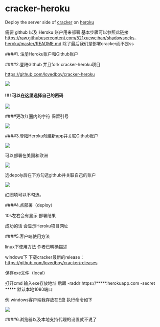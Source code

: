 # cracker-heroku

Deploy the server side of [cracker](https://github.com/lovedboy/cracker) on [heroku](https://heroku.com/)

需要 github 以及 Heroku 账户用来部署
基本步骤可以参照此链接 https://raw.githubusercontent.com/521xueweihan/shadowsocks-heroku/master/README.md
除了最后我们是部署cracker而不是ss



####1. 注册Heroku账户和Github账户

####2.登陆Github 并且fork cracker-heroku项目 

https://github.com/lovedboy/cracker-heroku

![](https://github.com/wangwill/cracker-heroku/blob/master/fork.png)



#### !!!! 可以在这里选择自己的密码


![](https://github.com/wangwill/cracker-heroku/blob/master/modify%20pw.png)

####更改红圈内的字符 保留引号

![](https://github.com/wangwill/cracker-heroku/blob/master/modify%20pw1.png)



####3.登陆Heroku创建新app并关联Github账户

![](https://github.com/wangwill/cracker-heroku/blob/master/new%20app.png)

可以部署在美国和欧洲

![](https://github.com/wangwill/cracker-heroku/blob/master/app%20name.png)

选depoly后在下方勾选github并关联自己的账户

![](https://github.com/wangwill/cracker-heroku/blob/master/deploy.png)

红圈项可以不勾选。

####4.点部署（deploy）

10s左右会有显示 部署结果

成功的话 会显示Heroku项目网址

####5.客户端使用方法

linux下使用方法 作者已明确描述

windows下 下载cracker最新的release：https://github.com/lovedboy/cracker/releases

保存exe文件（local）

打开cmd 输入exe存放地址 后跟 -raddr https://*****.herokuapp.com -secret ***** 默认本地1080端口

例 windows客户端我存放在E盘 执行命令如下

![](https://github.com/wangwill/cracker-heroku/blob/master/cmd-instruction.png)

####6.浏览器以及本地支持代理的设置就不说了
